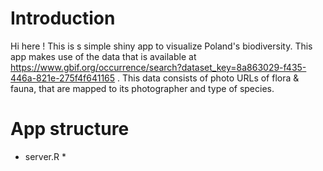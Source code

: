 # Introduction
Hi here ! This is s simple shiny app to visualize Poland's biodiversity. This app makes use of the data that is available at https://www.gbif.org/occurrence/search?dataset_key=8a863029-f435-446a-821e-275f4f641165 . This data consists of photo URLs of flora & fauna, that are mapped to its photographer and type of species.


# App structure

* server.R
  * 



